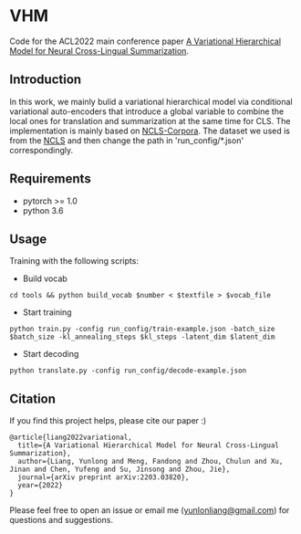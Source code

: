 # VHM
Code for the ACL2022 main conference paper [A Variational Hierarchical Model for Neural Cross-Lingual Summarization](https://arxiv.org/abs/2203.03820).

## Introduction
In this work, we mainly bulid a variational hierarchical model via conditional variational auto-encoders that introduce a global variable
to combine the local ones for translation and summarization at the same time for CLS. The implementation is mainly based on [NCLS-Corpora](https://github.com/ZNLP/NCLS-Corpora). The dataset we used is from the [NCLS](https://aclanthology.org/D19-1302/) and then change the path in 'run_config/*.json' correspondingly.

## Requirements

+ pytorch >= 1.0
+ python 3.6

## Usage

Training with the following scripts: 

+ Build vocab

```
cd tools && python build_vocab $number < $textfile > $vocab_file
```

+ Start training

```
python train.py -config run_config/train-example.json -batch_size $batch_size -kl_annealing_steps $kl_steps -latent_dim $latent_dim
```


+ Start decoding

```
python translate.py -config run_config/decode-example.json
```

## Citation

If you find this project helps, please cite our paper :)

```
@article{liang2022variational,
  title={A Variational Hierarchical Model for Neural Cross-Lingual Summarization},
  author={Liang, Yunlong and Meng, Fandong and Zhou, Chulun and Xu, Jinan and Chen, Yufeng and Su, Jinsong and Zhou, Jie},
  journal={arXiv preprint arXiv:2203.03820},
  year={2022}
}
```
Please feel free to open an issue or email me (yunlonliang@gmail.com) for questions and suggestions.
